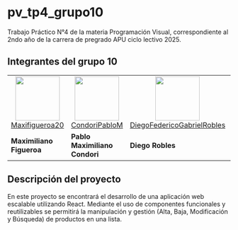 # pv_tp4_grupo10
Trabajo Práctico N°4 de la materia Programación Visual, correspondiente al 2ndo año de la carrera de pregrado APU ciclo lectivo 2025.

## Integrantes del grupo 10

<table>
  <tr align="center">
    <td><a href="https://github.com/Maxifigueroa20"><img src="https://avatars.githubusercontent.com/u/111710424?v=4&size=100" height="100px"><br>Maxifigueroa20</a></td>
    <td><a href="https://github.com/CondoriPabloM"><img src="https://avatars.githubusercontent.com/u/105952953?v=4" height="100px"><br>CondoriPabloM</a></td>
    <td><a href="https://github.com/DiegoFedericoGabrielRobles"><img src="https://avatars.githubusercontent.com/u/111714917?v=4" height="100px"><br>DiegoFedericoGabrielRobles</a></td>
    <td><a href="https://github.com/HuellsNicolasRafael"><img src="https://avatars.githubusercontent.com/u/187710022?v=4" height="100px"><br>HuellsNicolasRafael</a></td>
    <td><a href="https://github.com/MartinAugustoYurquina"><img src="https://avatars.githubusercontent.com/u/105139106?v=4" height="100px"><br>MAY367</a></td>
  </tr>
  <tr>
    <td><strong>Maximiliano Figueroa</strong></td>
    <td><strong>Pablo Maximiliano Condori</strong></td>
    <td><strong>Diego Robles</strong></td>
    <td><strong>Nicolas Rafael Huells</strong></td>
    <td><strong>Martin Augusto Yurquina</strong></td>
  </tr>
</table>

## Descripción del proyecto

En este proyecto se encontrará el desarrollo de una aplicación web escalable utilizando React. Mediante el uso de componentes funcionales y reutilizables se permitirá la manipulación y gestión (Alta, Baja, Modificación y Búsqueda) de productos en una lista.
